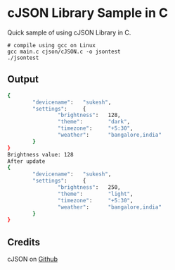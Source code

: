 # cJSON Library Sample in C
Quick sample of using cJSON Library in C.

```make
# compile using gcc on Linux
gcc main.c cjson/cJSON.c -o jsontest
./jsontest
```

## Output
```bash
{
        "devicename":   "sukesh",
        "settings":     {
                "brightness":   128,
                "theme":        "dark",
                "timezone":     "+5:30",
                "weather":      "bangalore,india"
        }
}
Brightness value: 128
After update
{
        "devicename":   "sukesh",
        "settings":     {
                "brightness":   250,
                "theme":        "light",
                "timezone":     "+5:30",
                "weather":      "bangalore,india"
        }
}
```

## Credits
cJSON on [Github](https://github.com/DaveGamble/cJSON)
